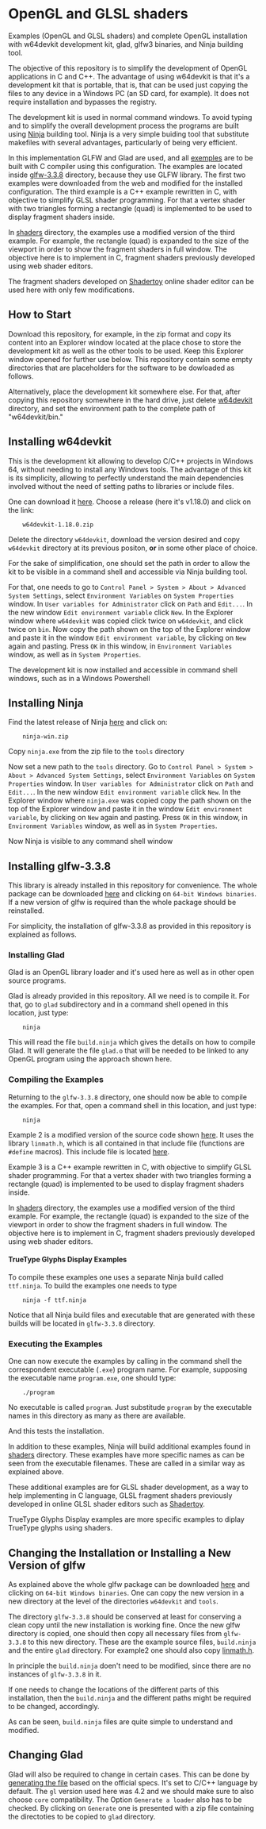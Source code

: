 # OpenGL and GLSL shaders

Examples (OpenGL and GLSL shaders) and  complete OpenGL installation with w64devkit development kit, glad, glfw3 binaries, and Ninja building tool.

The objective of this repository is to simplify the development of OpenGL applications in C and C++. The advantage
of using w64devkit is that it's a development kit that is portable, that is, that can be used just copying
the files to any device in a Windows PC (an SD card, for example). It does not require installation and bypasses
the registry.

The development kit is used in normal command windows. To avoid typing and to simplify the overall development
process the programs are built using [Ninja](https://ninja-build.org/) building tool. Ninja is a very simple
buiding tool that substitute makefiles with several advantages, particularly of being very efficient.

In this implementation GLFW and Glad are used, and all [exemples](https://github.com/nilostolte/OpenGL/tree/main/glfw-3.3.8/examples) are to be built with C compiler using this configuration. The examples are located inside [glfw-3.3.8](https://github.com/nilostolte/OpenGL/tree/main/glfw-3.3.8) directory, because they use GLFW library. The first two examples were downloaded from the web and modified for the installed configuration. The third example is a C++ example rewritten in C, with objective to simplify GLSL shader programming. For that a vertex shader with two triangles forming a rectangle (quad) is implemented to be used to display fragment shaders inside. 

In [shaders](https://github.com/nilostolte/OpenGL/tree/main/glfw-3.3.8/examples/shaders) directory, the examples use a modified version of the third example. For example, the rectangle (quad) is expanded to the size of the viewport in order to show the fragment shaders in full window. The objective here is to implement in C, fragment shaders previously developed using web shader editors.

The fragment shaders developed on [Shadertoy](https://www.shadertoy.com/) online shader editor can be used here with only few modifications.

## How to Start

Download this repository, for example, in the zip format and copy its content into an Explorer window located
at the place chose to store the development kit as well as the other tools to be used. Keep this Explorer window
opened for further use below. This repository contain some empty directories that are placeholders for the software 
to be dowloaded as follows.

Alternatively, place the development kit somewhere else. For that, after copying this repository somewhere in the hard drive, just delete [w64devkit](https://github.com/nilostolte/OpenGL/tree/main/w64devkit) directory, and set the environment path to the complete path of "w64devkit/bin." 

## Installing w64devkit

This is the development kit allowing to develop C/C++ projects in Windows 64, without needing to install any Windows
tools. The advantage of this kit is its simplicity, allowing to perfectly understand the main dependencies involved
without the need of setting paths to libraries or include files.

One can download it 
[here](https://github.com/skeeto/w64devkit/releases). Choose a release (here it's v1.18.0) and click on the link:

```
    w64devkit-1.18.0.zip
```
Delete the directory `w64devkit`, download the version desired and copy `w64devkit` directory at its previous positon,
**or** in some other place of choice.

For the sake of simplification, one should set the path in order to allow the kit to be visible in a command shell
and accessible via Ninja building tool.

For that, one needs to go to `Control Panel > System > About > Advanced System Settings`, select `Environment Variables` 
on `System Properties` window. In `User variables for Administrator` click on `Path` and `Edit...`. In the new window 
`Edit environment variable` click `New`. In the Explorer window where `w64devkit` was copied click twice on `w64devkit`, 
and click twice on `bin`. Now copy the path shown on the top of the Explorer window and paste it in the window 
`Edit environment variable`, by clicking on `New` again and pasting. Press `OK` in this window, in `Environment Variables` window, as well as in `System Properties`.

The development kit is now installed and accessible in command shell windows, such as in a Windows Powershell

## Installing Ninja

Find the latest release of Ninja [here](https://github.com/ninja-build/ninja/releases) and click on:

```
    ninja-win.zip
```

Copy `ninja.exe` from the zip file to the `tools` directory

Now set a new path to the `tools` directory. 
Go to `Control Panel > System > About > Advanced System Settings`, select `Environment Variables` 
on `System Properties` window. In `User variables for Administrator` click on `Path` and `Edit...`. In the new window 
`Edit environment variable` click `New`. In the Explorer window where `ninja.exe` was copied copy the path shown on the 
top of the Explorer window and paste it in the window `Edit environment variable`, by clicking on `New` again and pasting. 
Press `OK` in this window, in `Environment Variables` window, as well as in `System Properties`.

Now Ninja is visible to any command shell window

## Installing glfw-3.3.8

This library is already installed in this repository for convenience. The whole package can be downloaded
[here](https://www.glfw.org/download.html) and clicking on `64-bit Windows binaries`. If a new version of
glfw is required than the whole package should be reinstalled.

For simplicity, the installation of glfw-3.3.8 as provided in this repository is explained as follows.

### Installing Glad

Glad is an OpenGL library loader and it's used here as well as in other open source programs.

Glad is already provided in this repository. All we need is to compile it. For that, go to `glad` subdirectory and
in a command shell opened in this location, just type:

```
    ninja
```

This will read the file `build.ninja` which gives the details on how to compile Glad. It will generate
the file `glad.o` that will be needed to be linked to any OpenGL program using the approach shown here.

### Compiling the Examples

Returning to the `glfw-3.3.8` directory, one should now be able to compile the examples. For that, open
a command shell in this location, and just type:

```
    ninja
```

Example 2 is a modified version of the source code shown [here](https://www.glfw.org/docs/latest/quick_guide.html). It
uses the library `linmath.h`, which is all contained in that include file (functions are `#define` macros). This include 
file is located [here](https://github.com/nilostolte/OpenGL/tree/main/glfw-3.3.8/include).

Example 3 is a C++ example rewritten in C, with objective to simplify GLSL shader programming. For that a vertex shader with two triangles forming a rectangle (quad) is implemented to be used to display fragment shaders inside.

In [shaders](https://github.com/nilostolte/OpenGL/tree/main/glfw-3.3.8/examples/shaders) directory, the examples use a modified version of the third example. For example, the rectangle (quad) is expanded to the size of the viewport in order to show the fragment shaders in full window. The objective here is to implement in C, fragment shaders previously developed using web shader editors.

#### TrueType Glyphs Display Examples

To compile these examples one uses a separate Ninja build called `ttf.ninja`. To build the examples one needs to type

```
    ninja -f ttf.ninja
```
Notice that all Ninja build files and executable that are generated with these builds will be located in `glfw-3.3.8` directory.

### Executing the Examples

One can now execute the examples by calling in the command shell the correspondent executable (`.exe`) program name. For example, supposing the executable name `program.exe`, one should type:

```
    ./program
```
No executable is called `program`. Just substitude `program` by the executable names in this directory as many as there are available. 

And this tests the installation.

In addition to these examples, Ninja will build additional examples found in [shaders](https://github.com/nilostolte/OpenGL/tree/main/glfw-3.3.8/examples/shaders) directory. These examples have more specific names as can be seen from the executable filenames. These are called in a similar way as explained above.

These additional examples are for GLSL shader development, as a way to help implementing in C language, GLSL fragment shaders previously developed in online GLSL shader editors such as [Shadertoy](https://www.shadertoy.com/).

TrueType Glyphs Display examples are more specific examples to diplay TrueType glyphs using shaders.

## Changing the Installation or Installing a New Version of glfw

As explained above the whole glfw package can be downloaded [here](https://www.glfw.org/download.html) and clicking on 
`64-bit Windows binaries`. One can copy the new version in a new directory at the level of the directories `w64devkit`
and `tools`. 

The directory `glfw-3.3.8` should be conserved at least for conserving a clean copy until the new installation is
working fine. Once the new glfw directory is copied, one should then copy all necessary files from `glfw-3.3.8` to
this new directory. These are the example source files, `build.ninja` and the entire `glad` directory. For example2
one should also copy [linmath.h](https://github.com/nilostolte/OpenGL/tree/main/glfw-3.3.8/include).

In principle the `build.ninja` doen't need to be modified, since there are no instances of `glfw-3.3.8` in it.

If one needs to change the locations of the different parts of this installation, then the `build.ninja` and
the different paths might be required to be changed, accordingly.

As can be seen, `build.ninja` files are quite simple to understand and modified.

## Changing Glad

Glad will also be required to change in certain cases. This can be done by [generating the file](https://gen.glad.sh/)
based on the official specs. It's set to C/C++ language by default. The `gl` version used here was 4.2 and we should 
make sure to also choose `core` compatibility. The Option `Generate a loader` also has to be checked. By clicking on 
`Generate` one is presented with a zip file containing the directoties to be copied to `glad` directory.

